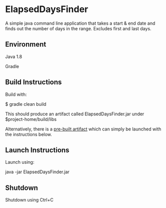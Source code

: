 # ElapsedDaysFinder
A simple java command line application that takes a start & end date and finds out the number of days in the range. Excludes first and last days.

## Environment
Java 1.8

Gradle

## Build Instructions
Build with:

$ gradle clean build

This should produce an artifact called ElapsedDaysFinder.jar under $project-home/build/libs

Alternatively, there is a [pre-built artifact](https://github.com/mkhan24/ElapsedDaysFinder/blob/master/artifact/ElapsedDaysFinder.jar) which can simply be launched with the instructions below.

## Launch Instructions

Launch using:

java -jar ElapsedDaysFinder.jar

## Shutdown
Shutdown using Ctrl+C



